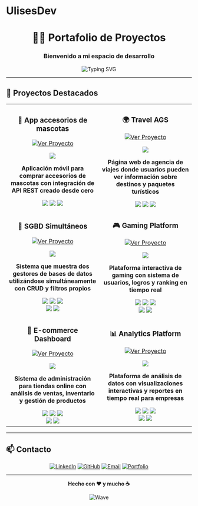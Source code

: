# UlisesDev


<div align="center">

# 👨‍💻 Portafolio de Proyectos

### Bienvenido a mi espacio de desarrollo

<img src="https://readme-typing-svg.herokuapp.com?font=Fira+Code&pause=1000&color=2E9EF7&center=true&vCenter=true&width=435&lines=Desarrollador+Full+Stack;Creador+de+Soluciones;Apasionado+por+la+Tecnolog%C3%ADa" alt="Typing SVG" />

</div>

---

## 🚀 Proyectos Destacados

<table>
<tr>
<td width="50%">
<h3 align="center">🐶 App accesorios de mascotas</h3>
<div align="center">
<a href="#" target="_blank"><img src="https://img.shields.io/badge/VER%20PROYECTO-FF6B6B?style=for-the-badge&logo=github&logoColor=white" alt="Ver Proyecto"></a>
<p>
<a href="#" target="_blank">
<img src="https://via.placeholder.com/400x250/667BC6/FFFFFF?text=Pet+Accessories+App">
</a>
</p>
<p><strong>Aplicación móvil para comprar accesorios de mascotas con integración de API REST creado desde cero</strong></p>
</div>
<div align="center">
<img src="https://img.shields.io/badge/React-61DAFB?style=flat&logo=react&logoColor=black">
<img src="https://img.shields.io/badge/Node.js-339933?style=flat&logo=node.js&logoColor=white">
<img src="https://img.shields.io/badge/PostgreSQL-336791?style=flat&logo=postgresql&logoColor=white">
</div>
</td>

<td width="50%">
<h3 align="center">🌍 Travel AGS</h3>
<div align="center">
<a href="#" target="_blank"><img src="https://img.shields.io/badge/VER%20PROYECTO-FF6B6B?style=for-the-badge&logo=github&logoColor=white" alt="Ver Proyecto"></a>
<p>
<a href="#" target="_blank">
<img src="https://via.placeholder.com/400x250/FF85B3/FFFFFF?text=Travel+AGS">
</a>
</p>
<p><strong>Página web de agencia de viajes donde usuarios pueden ver información sobre destinos y paquetes turísticos</strong></p>
</div>
<div align="center">
<img src="https://img.shields.io/badge/HTML5-E34F26?style=flat&logo=html5&logoColor=white">
<img src="https://img.shields.io/badge/CSS3-1572B6?style=flat&logo=css3&logoColor=white">
<img src="https://img.shields.io/badge/JavaScript-F7DF1E?style=flat&logo=javascript&logoColor=black">
</div>
</td>
</tr>

<tr>
<td width="50%">
<h3 align="center">💾 SGBD Simultáneos</h3>
<div align="center">
<a href="#" target="_blank"><img src="https://img.shields.io/badge/VER%20PROYECTO-FF6B6B?style=for-the-badge&logo=github&logoColor=white" alt="Ver Proyecto"></a>
<p>
<a href="#" target="_blank">
<img src="https://via.placeholder.com/400x250/5BC8F7/FFFFFF?text=Database+Management">
</a>
</p>
<p><strong>Sistema que muestra dos gestores de bases de datos utilizándose simultáneamente con CRUD y filtros propios</strong></p>
</div>
<div align="center">
<img src="https://img.shields.io/badge/HTML5-E34F26?style=flat&logo=html5&logoColor=white">
<img src="https://img.shields.io/badge/CSS3-1572B6?style=flat&logo=css3&logoColor=white">
<img src="https://img.shields.io/badge/JavaScript-F7DF1E?style=flat&logo=javascript&logoColor=black">
<br>
<img src="https://img.shields.io/badge/MongoDB-47A248?style=flat&logo=mongodb&logoColor=white">
<img src="https://img.shields.io/badge/SQL%20Server-CC2927?style=flat&logo=microsoft-sql-server&logoColor=white">
</div>
</td>

<td width="50%">
<h3 align="center">🎮 Gaming Platform</h3>
<div align="center">
<a href="#" target="_blank"><img src="https://img.shields.io/badge/VER%20PROYECTO-FF6B6B?style=for-the-badge&logo=github&logoColor=white" alt="Ver Proyecto"></a>
<p>
<a href="#" target="_blank">
<img src="https://via.placeholder.com/400x250/9D5CFF/FFFFFF?text=Gaming+Platform">
</a>
</p>
<p><strong>Plataforma interactiva de gaming con sistema de usuarios, logros y ranking en tiempo real</strong></p>
</div>
<div align="center">
<img src="https://img.shields.io/badge/React-61DAFB?style=flat&logo=react&logoColor=black">
<img src="https://img.shields.io/badge/Express-000000?style=flat&logo=express&logoColor=white">
<img src="https://img.shields.io/badge/MongoDB-47A248?style=flat&logo=mongodb&logoColor=white">
<br>
<img src="https://img.shields.io/badge/Socket.io-010101?style=flat&logo=socket.io&logoColor=white">
<img src="https://img.shields.io/badge/Tailwind-38B2AC?style=flat&logo=tailwind-css&logoColor=white">
</div>
</td>
</tr>

<tr>
<td width="50%">
<h3 align="center">🛒 E-commerce Dashboard</h3>
<div align="center">
<a href="#" target="_blank"><img src="https://img.shields.io/badge/VER%20PROYECTO-FF6B6B?style=for-the-badge&logo=github&logoColor=white" alt="Ver Proyecto"></a>
<p>
<a href="#" target="_blank">
<img src="https://via.placeholder.com/400x250/FF6B9D/FFFFFF?text=E-commerce+Dashboard">
</a>
</p>
<p><strong>Sistema de administración para tiendas online con análisis de ventas, inventario y gestión de productos</strong></p>
</div>
<div align="center">
<img src="https://img.shields.io/badge/Vue.js-4FC08D?style=flat&logo=vue.js&logoColor=white">
<img src="https://img.shields.io/badge/Laravel-FF2D20?style=flat&logo=laravel&logoColor=white">
<img src="https://img.shields.io/badge/MySQL-4479A1?style=flat&logo=mysql&logoColor=white">
<br>
<img src="https://img.shields.io/badge/Chart.js-FF6384?style=flat&logo=chart.js&logoColor=white">
<img src="https://img.shields.io/badge/Bootstrap-7952B3?style=flat&logo=bootstrap&logoColor=white">
</div>
</td>

<td width="50%">
<h3 align="center">📊 Analytics Platform</h3>
<div align="center">
<a href="#" target="_blank"><img src="https://img.shields.io/badge/VER%20PROYECTO-FF6B6B?style=for-the-badge&logo=github&logoColor=white" alt="Ver Proyecto"></a>
<p>
<a href="#" target="_blank">
<img src="https://via.placeholder.com/400x250/4ECDC4/FFFFFF?text=Analytics+Platform">
</a>
</p>
<p><strong>Plataforma de análisis de datos con visualizaciones interactivas y reportes en tiempo real para empresas</strong></p>
</div>
<div align="center">
<img src="https://img.shields.io/badge/React-61DAFB?style=flat&logo=react&logoColor=black">
<img src="https://img.shields.io/badge/Python-3776AB?style=flat&logo=python&logoColor=white">
<img src="https://img.shields.io/badge/PostgreSQL-336791?style=flat&logo=postgresql&logoColor=white">
<br>
<img src="https://img.shields.io/badge/D3.js-F9A03C?style=flat&logo=d3.js&logoColor=white">
<img src="https://img.shields.io/badge/Redis-DC382D?style=flat&logo=redis&logoColor=white">
</div>
</td>
</tr>
</table>

---

## 📫 Contacto

<div align="center">

[![LinkedIn](https://img.shields.io/badge/LinkedIn-0077B5?style=for-the-badge&logo=linkedin&logoColor=white)](https://linkedin.com/in/tu-perfil)
[![GitHub](https://img.shields.io/badge/GitHub-100000?style=for-the-badge&logo=github&logoColor=white)](https://github.com/tu-usuario)
[![Email](https://img.shields.io/badge/Email-D14836?style=for-the-badge&logo=gmail&logoColor=white)](mailto:tu-email@ejemplo.com)
[![Portfolio](https://img.shields.io/badge/Portfolio-FF5722?style=for-the-badge&logo=todoist&logoColor=white)](https://tu-portfolio.com)

</div>

---

<div align="center">


**Hecho con ❤️ y mucho ☕**

![Wave](https://raw.githubusercontent.com/mayhemantt/mayhemantt/Update/svg/Bottom.svg)

</div>
